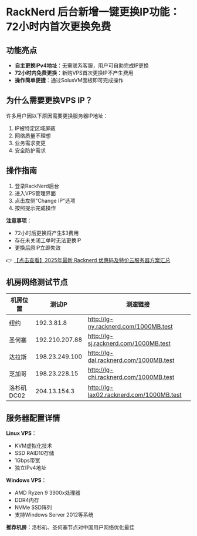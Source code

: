 # RackNerd 后台新增一键更换IP功能：72小时内首次更换免费

## 功能亮点
- **自主更换IPv4地址**：无需联系客服，用户可自助完成IP更换
- **72小时内免费更换**：新购VPS首次更换IP不产生费用
- **操作简单便捷**：通过SolusVM面板即可完成操作

## 为什么需要更换VPS IP？
许多用户因以下原因需要更换服务器IP地址：
1. IP被特定区域屏蔽
2. 网络质量不理想
3. 业务需求变更
4. 安全防护需求

## 操作指南
1. 登录RackNerd后台
2. 进入VPS管理界面
3. 点击左侧"Change IP"选项
4. 按照提示完成操作

**注意事项**：
- 72小时后更换将产生$3费用
- 存在未关闭工单时无法更换IP
- 更换后原IP立即失效

👉 [【点击查看】2025年最新 Racknerd 优惠码及特价云服务器方案汇总](https://bit.ly/Rack_Nerd)

## 机房网络测试节点
| 机房位置 | 测试IP | 测速链接 |
|---------|--------|----------|
| 纽约 | 192.3.81.8 | http://lg-ny.racknerd.com/1000MB.test |
| 圣何塞 | 192.210.207.88 | http://lg-sj.racknerd.com/1000MB.test |
| 达拉斯 | 198.23.249.100 | http://lg-dal.racknerd.com/1000MB.test |
| 芝加哥 | 198.23.228.15 | http://lg-chi.racknerd.com/1000MB.test |
| 洛杉矶DC02 | 204.13.154.3 | http://lg-lax02.racknerd.com/1000MB.test |

## 服务器配置详情
**Linux VPS**：
- KVM虚拟化技术
- SSD RAID10存储
- 1Gbps带宽
- 独立IPv4地址

**Windows VPS**：
- AMD Ryzen 9 3900x处理器
- DDR4内存
- NVMe SSD阵列
- 支持Windows Server 2012等系统

**推荐机房**：洛杉矶、圣何塞节点对中国用户网络优化最佳